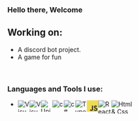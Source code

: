 ### Hello there, Welcome

## Working on:
- A discord bot project.
- A game for fun

<br />

### Languages and Tools I use:
- <img align="left" alt="Visual Studio Code" width="26px" height="26px" src="https://upload.wikimedia.org/wikipedia/commons/thumb/9/9a/Visual_Studio_Code_1.35_icon.svg/1200px-Visual_Studio_Code_1.35_icon.svg.png"> <img align="left" alt="Visual Studio" width="26px" height="26px" src="https://upload.wikimedia.org/wikipedia/commons/thumb/5/59/Visual_Studio_Icon_2019.svg/1024px-Visual_Studio_Icon_2019.svg.png"> <img align="left" alt="Unity" width="26px" height="26px" src="https://cdn4.iconfinder.com/data/icons/logos-brands-5/24/unity-512.png"> <img align="left" alt="c" width="26px" height="26px" src="https://img.icons8.com/color/1600/c-programming.png"> <img align="left" alt="c#" width="26px" height="26px" src="https://upload.wikimedia.org/wikipedia/commons/thumb/1/13/C-Sharp.png/1200px-C-Sharp.png"> <img align="left" alt="Typescript" width="26px" height="26px" src="https://oliveirarthur.com/assets/img/skills/frontend/typescript-icon.svg"> <img align="left" alt="Javascript" width="26px" height="26px" src="https://raw.githubusercontent.com/voodootikigod/logo.js/master/js.png"> <img align="left" alt="React" width="30px" height="30px" src="https://cdn2.iconfinder.com/data/icons/designer-skills/128/react-512.png"> <img align="left" alt="Html & Css" width="55px" height="30px" src="https://upload.wikimedia.org/wikipedia/commons/thumb/1/10/CSS3_and_HTML5_logos_and_wordmarks.svg/1280px-CSS3_and_HTML5_logos_and_wordmarks.svg.png">
